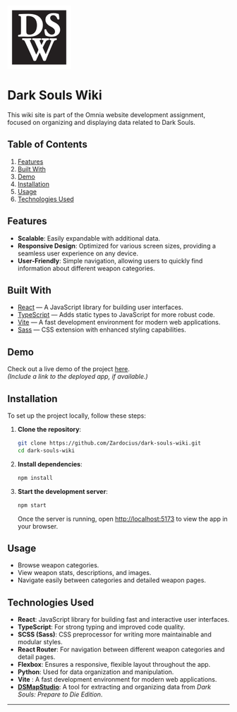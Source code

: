 ![DarkSoulsWikiLogo](./public/mstile-144x144.png)

# Dark Souls Wiki

This wiki site is part of the Omnia website development assignment, focused on organizing and displaying data related to Dark Souls.

## Table of Contents

1. [Features](#features)
2. [Built With](#built-with)
3. [Demo](#demo)
4. [Installation](#installation)
5. [Usage](#usage)
6. [Technologies Used](#technologies-used)

## Features

- **Scalable**: Easily expandable with additional data.
- **Responsive Design**: Optimized for various screen sizes, providing a seamless user experience on any device.
- **User-Friendly**: Simple navigation, allowing users to quickly find information about different weapon categories.

## Built With

- [React](https://reactjs.org) — A JavaScript library for building user interfaces.
- [TypeScript](https://www.typescriptlang.org/) — Adds static types to JavaScript for more robust code.
- [Vite](https://vitejs.dev/) — A fast development environment for modern web applications.
- [Sass](https://sass-lang.com/) — CSS extension with enhanced styling capabilities.

## Demo

Check out a live demo of the project [here](https://dswiki.zardocius.xyz/).  
_(Include a link to the deployed app, if available.)_

## Installation

To set up the project locally, follow these steps:

1. **Clone the repository**:

   ```bash
   git clone https://github.com/Zardocius/dark-souls-wiki.git
   cd dark-souls-wiki
   ```

2. **Install dependencies**:

   ```bash
   npm install
   ```

3. **Start the development server**:

   ```bash
   npm start
   ```

   Once the server is running, open [http://localhost:5173](http://localhost:5173) to view the app in your browser.

## Usage

- Browse weapon categories.
- View weapon stats, descriptions, and images.
- Navigate easily between categories and detailed weapon pages.

## Technologies Used

- **React**: JavaScript library for building fast and interactive user interfaces.
- **TypeScript**: For strong typing and improved code quality.
- **SCSS (Sass)**: CSS preprocessor for writing more maintainable and modular styles.
- **React Router**: For navigation between different weapon categories and detail pages.
- **Flexbox**: Ensures a responsive, flexible layout throughout the app.
- **Python**: Used for data organization and manipulation.
- **Vite** : A fast development environment for modern web applications.
- **[DSMapStudio](https://github.com/soulsmods/DSMapStudio)**: A tool for extracting and organizing data from _Dark Souls: Prepare to Die Edition_.

---
